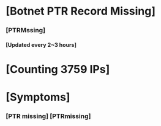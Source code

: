 # [Botnet PTR Record Missing]
### [PTRMssing]
#### [Updated every 2~3 hours]

# [Counting 3759 IPs]

# [Symptoms] 
###   [PTR missing] [PTRmissing]
